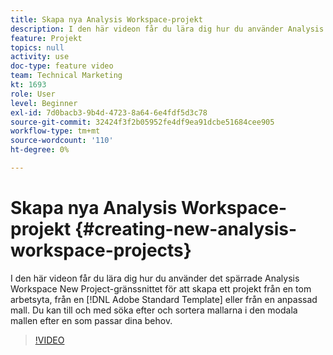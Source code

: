 ```yaml
---
title: Skapa nya Analysis Workspace-projekt
description: I den här videon får du lära dig hur du använder Analysis Workspace New Project modal för att skapa ett projekt från en tom arbetsyta, från en Adobe-standardmall eller från en anpassad mall. Du kan till och med söka efter och sortera mallarna i den modala mallen efter en som passar dina behov.
feature: Projekt
topics: null
activity: use
doc-type: feature video
team: Technical Marketing
kt: 1693
role: User
level: Beginner
exl-id: 7d0bacb3-9b4d-4723-8a64-6e4fdf5d3c78
source-git-commit: 32424f3f2b05952fe4df9ea91dcbe51684cee905
workflow-type: tm+mt
source-wordcount: '110'
ht-degree: 0%

---
```


# Skapa nya Analysis Workspace-projekt {#creating-new-analysis-workspace-projects}

I den här videon får du lära dig hur du använder det spärrade Analysis Workspace New Project-gränssnittet för att skapa ett projekt från en tom arbetsyta, från en [!DNL Adobe Standard Template] eller från en anpassad mall. Du kan till och med söka efter och sortera mallarna i den modala mallen efter en som passar dina behov.

>[!VIDEO](https://video.tv.adobe.com/v/23233/?quality=12)

